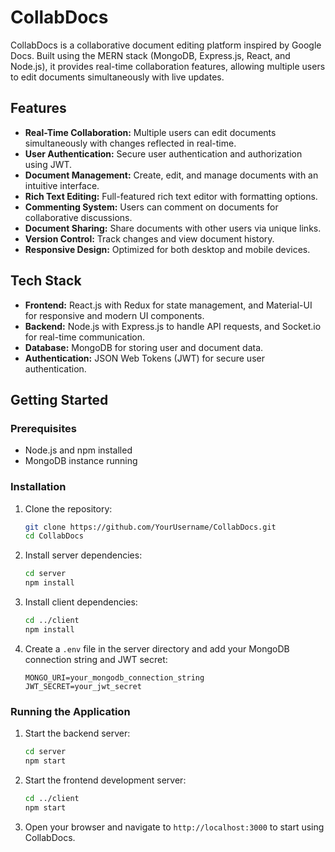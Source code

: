 
# CollabDocs

CollabDocs is a collaborative document editing platform inspired by Google Docs. Built using the MERN stack (MongoDB, Express.js, React, and Node.js), it provides real-time collaboration features, allowing multiple users to edit documents simultaneously with live updates.

## Features

- **Real-Time Collaboration:** Multiple users can edit documents simultaneously with changes reflected in real-time.
- **User Authentication:** Secure user authentication and authorization using JWT.
- **Document Management:** Create, edit, and manage documents with an intuitive interface.
- **Rich Text Editing:** Full-featured rich text editor with formatting options.
- **Commenting System:** Users can comment on documents for collaborative discussions.
- **Document Sharing:** Share documents with other users via unique links.
- **Version Control:** Track changes and view document history.
- **Responsive Design:** Optimized for both desktop and mobile devices.

## Tech Stack

- **Frontend:** React.js with Redux for state management, and Material-UI for responsive and modern UI components.
- **Backend:** Node.js with Express.js to handle API requests, and Socket.io for real-time communication.
- **Database:** MongoDB for storing user and document data.
- **Authentication:** JSON Web Tokens (JWT) for secure user authentication.

## Getting Started

### Prerequisites

- Node.js and npm installed
- MongoDB instance running

### Installation

1. Clone the repository:

   ```bash
   git clone https://github.com/YourUsername/CollabDocs.git
   cd CollabDocs
   ```

2. Install server dependencies:

   ```bash
   cd server
   npm install
   ```

3. Install client dependencies:

   ```bash
   cd ../client
   npm install
   ```

4. Create a `.env` file in the server directory and add your MongoDB connection string and JWT secret:

   ```
   MONGO_URI=your_mongodb_connection_string
   JWT_SECRET=your_jwt_secret
   ```

### Running the Application

1. Start the backend server:

   ```bash
   cd server
   npm start
   ```

2. Start the frontend development server:

   ```bash
   cd ../client
   npm start
   ```

3. Open your browser and navigate to `http://localhost:3000` to start using CollabDocs.

